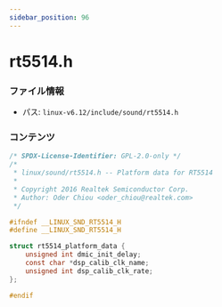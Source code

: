 ```yaml
---
sidebar_position: 96
---
```

# rt5514.h

### ファイル情報

- パス: `linux-v6.12/include/sound/rt5514.h`

### コンテンツ

```h
/* SPDX-License-Identifier: GPL-2.0-only */
/*
 * linux/sound/rt5514.h -- Platform data for RT5514
 *
 * Copyright 2016 Realtek Semiconductor Corp.
 * Author: Oder Chiou <oder_chiou@realtek.com>
 */

#ifndef __LINUX_SND_RT5514_H
#define __LINUX_SND_RT5514_H

struct rt5514_platform_data {
	unsigned int dmic_init_delay;
	const char *dsp_calib_clk_name;
	unsigned int dsp_calib_clk_rate;
};

#endif


```
